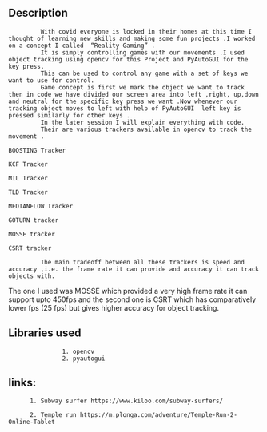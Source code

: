 ## Description
             With covid everyone is locked in their homes at this time I thought of learning new skills and making some fun projects .I worked on a concept I called  “Reality Gaming” . 
             It is simply controlling games with our movements .I used object tracking using opencv for this Project and PyAutoGUI for the key press.
             This can be used to control any game with a set of keys we want to use for control.
             Game concept is first we mark the object we want to track then in code we have divided our screen area into left ,right, up,down and neutral for the specific key press we want .Now whenever our tracking object moves to left with help of PyAutoGUI  left key is pressed similarly for other keys .
             In the later session I will explain everything with code.
             Their are various trackers available in opencv to track the movement .
                                                                                 BOOSTING Tracker
                                                                                 KCF Tracker
                                                                                 MIL Tracker
                                                                                 TLD Tracker
                                                                                 MEDIANFLOW Tracker
                                                                                 GOTURN tracker
                                                                                 MOSSE tracker
                                                                                 CSRT tracker
 
             The main tradeoff between all these trackers is speed and accuracy ,i.e. the frame rate it can provide and accuracy it can track objects with.
The one I used was MOSSE which provided a very high frame rate it can support upto 450fps and the second one is CSRT which has comparatively lower fps (25 fps) but gives higher accuracy for object tracking.
 
## Libraries used
                   1. opencv
                   2. pyautogui

##  links:
          1. Subway surfer https://www.kiloo.com/subway-surfers/

          2. Temple run https://m.plonga.com/adventure/Temple-Run-2-Online-Tablet

